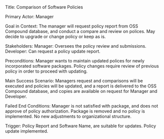 Title: Comparison of Software Policies

Primary Actor: Manager

Goal in Context: The manager will request policy report from OSS Compound database, and conduct a compare and review on polices. May decide to upgrade or change policy or keep as is. 

Stakeholders: Manager: Oversees the policy review and submissions.
Developer: Can request a policy update report. 

Preconditions: Manager wants to maintain updated polices for newly incorporated software packages.  Policy changes require review of previous policy in order to proceed with updating. 

Main Success Scenario: Managers request and comparisons will be executed and policies will be updated, and a report is delivered to the OSS Compound database, and copies are available on request for Manager and Developer.  

Failed End Conditions: Manager is not satisfied with package, and does not approve of policy authorization. Package is removed and no policy is implemented. No new adjustments to organizational structure.  

Trigger: Policy Report and Software Name, are suitable for updates. Policy update implemented.  
